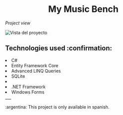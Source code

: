 <h1 align = "center"> My Music Bench </h1>

<em align = "center">Project view</em>

![Vista del proyecto](https://github.com/user-attachments/assets/05affc14-e153-465a-bf7e-e22e4c8feb1d)


<h2>Technologies used :confirmation:</h2>
<li>C#</li>
<li>Entity Framework Core</li>
<li>Advanced LINQ Queries</li>
<li>SQLite<li>
<li>.NET Framework </li>
<li>Windows Forms </li>
___
<p> :argentina: This project is only available in spanish. <p>






